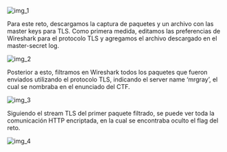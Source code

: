 ![img_1](https://github.com/emilianosecchi/CTFS-Writeups/assets/49136614/e3a2e427-5437-4b8a-bcfa-9bc486321372)

Para este reto, descargamos la captura de paquetes y un archivo con las master keys para TLS. Como primera medida, editamos las preferencias de Wireshark para el protocolo TLS y agregamos el archivo descargado en el master-secret log.

![img_2](https://github.com/emilianosecchi/CTFS-Writeups/assets/49136614/f5a558f5-bd82-4d51-a5c0-d8b54b59c3a9)

Posterior a esto, filtramos en Wireshark todos los paquetes que fueron enviados utilizando el protocolo TLS, indicando el server name ‘mrgray’, el cual se nombraba en el enunciado del CTF.

![img_3](https://github.com/emilianosecchi/CTFS-Writeups/assets/49136614/52c397c0-ac80-4824-8fcd-72fa0ab54e49)

Siguiendo el stream TLS del primer paquete filtrado, se puede ver toda la comunicación HTTP encriptada, en la cual se encontraba oculto el flag del reto.

![img_4](https://github.com/emilianosecchi/CTFS-Writeups/assets/49136614/796e06c5-995b-462b-bcfb-20f47ee25f51)
